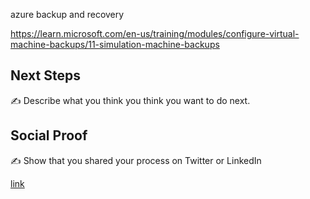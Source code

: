 azure backup and recovery

 https://learn.microsoft.com/en-us/training/modules/configure-virtual-machine-backups/11-simulation-machine-backups 


## Next Steps

✍️ Describe what you think you think you want to do next.

## Social Proof

✍️ Show that you shared your process on Twitter or LinkedIn

[link](link)
